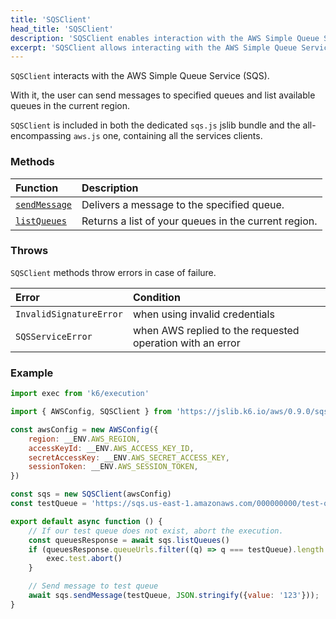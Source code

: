 ```yaml
---
title: 'SQSClient'
head_title: 'SQSClient'
description: 'SQSClient enables interaction with the AWS Simple Queue Service (SQS)'
excerpt: 'SQSClient allows interacting with the AWS Simple Queue Service (SQS)'
---
```


`SQSClient` interacts with the AWS Simple Queue Service (SQS).

With it, the user can send messages to specified queues and list available queues in the current region.

`SQSClient` is included in both the dedicated `sqs.js` jslib bundle and the all-encompassing `aws.js` one, containing all the services clients.

### Methods

| Function                                                         | Description                                          |
| :--------------------------------------------------------------- | :--------------------------------------------------- |
| [`sendMessage`](/javascript-api/jslib/aws/sqsclient/sqsclient-sendmessage) | Delivers a message to the specified queue.           |
| [`listQueues`](/javascript-api/jslib/aws/sqsclient/sqsclient-listqueues)   | Returns a list of your queues in the current region. |

### Throws

`SQSClient` methods throw errors in case of failure.

| Error                   | Condition                                                 |
| :---------------------- | :-------------------------------------------------------- |
| `InvalidSignatureError` | when using invalid credentials                            |
| `SQSServiceError`       | when AWS replied to the requested operation with an error |

### Example

<CodeGroup labels={[]}>

```javascript
import exec from 'k6/execution'

import { AWSConfig, SQSClient } from 'https://jslib.k6.io/aws/0.9.0/sqs.js'

const awsConfig = new AWSConfig({
    region: __ENV.AWS_REGION,
    accessKeyId: __ENV.AWS_ACCESS_KEY_ID,
    secretAccessKey: __ENV.AWS_SECRET_ACCESS_KEY,
    sessionToken: __ENV.AWS_SESSION_TOKEN,
})

const sqs = new SQSClient(awsConfig)
const testQueue = 'https://sqs.us-east-1.amazonaws.com/000000000/test-queue'

export default async function () {
    // If our test queue does not exist, abort the execution.
    const queuesResponse = await sqs.listQueues()
    if (queuesResponse.queueUrls.filter((q) => q === testQueue).length == 0) {
        exec.test.abort()
    }

    // Send message to test queue
    await sqs.sendMessage(testQueue, JSON.stringify({value: '123'}));
}
```

</CodeGroup>